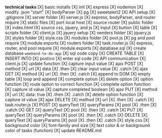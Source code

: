 **technical tasks**
[X] basic installs
    [X] init
    [X] express
    [X] nodemon
        [X] modify .json "start"
    [X] bodyParser
    [X] pg
    [X] sweetalert2
    <!-- [ ] heroku -->
[X] API setup
    [X] .gitignore 
    [X] server folder
        [X] server.js
            [X] express, bodyParser, and router require
            [X] static files
            [X] port local host
            [X] source router
        [X] public folder
            [X] index.html
                [X] source css, jquery, and js
                [X] input
                [X] button
                [X] table
            [X] scripts folder
                [X] client.js
                    [X] jquery setup
            [X] venders folder
                [X] jquery.js
            [X] styles folder
                [X] style.css
            [X] modules folder
                [X] pool.js
                    [X] pg and pool require
                    [X] module.exports
            [X] routers folder
                [X] task.router.js
                    [X] express, router, and pool require
                    [X] module.exports
    [X] database.sql
        [X] create database `weekend-to-do-app`
        [X] sql code copy
            [X] CREATE TABLE
            [X] INSERT INTO
    [X] postico
        [X] enter sql code
[X] API communication
    [X] client.js
        [X] update function
            [X] capture input value
        [X] ajax POST
            [X] method
            [X] url
            [X] data
            [X] .then
                [X] clear input value
            [X] .catch
        [X] ajax GET
            [X] method
            [X] url
            [X] .then
            [X] .catch
        [X] append to DOM
            [X] empty table
            [X] loop and append
            [X] complete option
            [X] delete option
        [X] option function
            [X] route option to correct function
        [X] complete option function
            [X] capture id value
            [X] capture completed boolean
        [X] ajax PUT
            [X] method
            [X] url
            [X] data: true
            [X] .then
            [X] .catch
        [X] delete option function
            [X] capture id value
        [X] ajax DELETE
            [X] method
            [X] url
            [X] .then
            [X] .catch
    [X] task.router.js
        [X] POST
            [X] queryText
            [X] queryParams
            [X] pool
                [X] .then
                [X] .catch
        [X] GET
            [X] queryText
            [X] pool
                [X] .then
                [X] .catch
        [X] PUT
            [X] queryText
            [X] queryParams
            [X] pool
                [X] .then
                [X] .catch
        [X] DELETE
            [X] queryText
            [X] queryParams
            [X] pool
                [X] .then
                [X] .catch
    [X] style.css
        [X] background color
        [X] font-family and size
        [X] text color & or background color of tasks (function)
        <!-- [ ] bootstrap and sweet alert
        [ ] completed task changes background to green -->
    [X] update README.md
